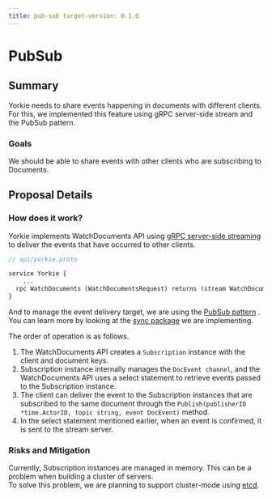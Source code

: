 ```yaml
---
title: pub-sub target-version: 0.1.0
---
```


# PubSub

## Summary

Yorkie needs to share events happening in documents with different clients. For
this, we implemented this feature using gRPC server-side stream and the PubSub
pattern.

### Goals

We should be able to share events with other clients who are subscribing to
Documents.

## Proposal Details

### How does it work?

Yorkie implements WatchDocuments API
using [gRPC server-side streaming](https://grpc.io/docs/languages/go/basics/#server-side-streaming-rpc)
to deliver the events that have occurred to other clients.

```protobuf
// api/yorkie.proto

service Yorkie {
    ...
  rpc WatchDocuments (WatchDocumentsRequest) returns (stream WatchDocumentsResponse) {}
}
```

And to manage the event delivery target, we are using
the [PubSub pattern](https://en.wikipedia.org/wiki/Publish%E2%80%93subscribe_pattern)
. You can learn more by looking at
the [sync package](https://github.com/yorkie-team/yorkie/tree/main/yorkie/backend/sync)
we are implementing.

The order of operation is as follows.

1. The WatchDocuments API creates a `Subscription` instance with the client and
   document keys.
2. Subscription instance internally manages the `DocEvent channel`, and the
   WatchDocuments API uses a select statement to retrieve events passed to the
   Subscription instance.
3. The client can deliver the event to the Subscription instances that are
   subscribed to the same document through
   the `Publish(publisherID *time.ActorID, topic string, event DocEvent)`
   method.
4. In the select statement mentioned earlier, when an event is confirmed, it is
   sent to the stream server.

### Risks and Mitigation

Currently, Subscription instances are managed in memory. This can be a problem
when building a cluster of servers.  
To solve this problem, we are planning to support cluster-mode
using [etcd](https://github.com/etcd-io/etcd).
